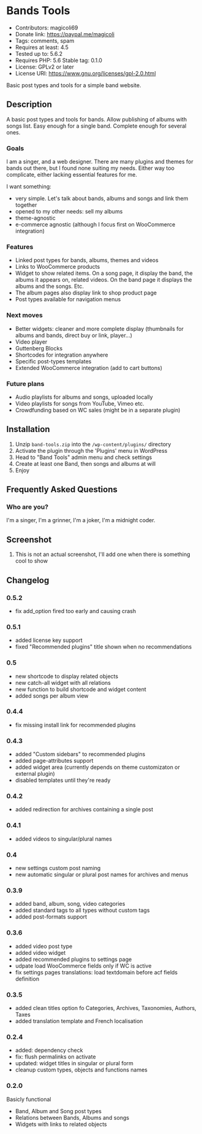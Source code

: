# Bands Tools
* Contributors: magicoli69
* Donate link: https://paypal.me/magicoli
* Tags: comments, spam
* Requires at least: 4.5
* Tested up to: 5.6.2
* Requires PHP: 5.6
Stable tag: 0.1.0
* License: GPLv2 or later
* License URI: https://www.gnu.org/licenses/gpl-2.0.html

Basic post types and tools for a simple band website.

## Description

A basic post types and tools for bands. Allow publishing of albums with songs
list. Easy enough for a single band. Complete enough for several ones.

### Goals

I am a singer, and a web designer. There are many plugins and themes for bands
out there, but I found none suiting my needs. Either way too complicate, either
lacking essential features for me.

I want something:

* very simple. Let's talk about bands, albums and songs and link them together
* opened to my other needs: sell my albums
* theme-agnostic
* e-commerce agnostic (although I focus first on WooCommerce integration)

### Features

* Linked post types for bands, albums, themes and videos
* Links to WooCommerce products
* Widget to show related items. On a song page, it display the band, the albums
  it appears on, related videos. On the band page it displays the albums and the
  songs. Etc.
* The album pages also display link to shop product page
* Post types available for navigation menus

### Next moves

* Better widgets: cleaner and more complete display (thumbnails for albums and bands, direct buy or link, player...)
* Video player
* Guttenberg Blocks
* Shortcodes for integration anywhere
* Specific post-types templates
* Extended WooCommerce integration (add to cart buttons)

### Future plans

* Audio playlists for albums and songs, uploaded locally
* Video playlists for songs from YouTube, Vimeo etc.
* Crowdfunding based on WC sales (might be in a separate plugin)

## Installation

1. Unzip `band-tools.zip` into the `/wp-content/plugins/` directory
2. Activate the plugin through the 'Plugins' menu in WordPress
3. Head to "Band Tools" admin menu and check settings
4. Create at least one Band, then songs and albums at will
5. Enjoy

## Frequently Asked Questions

### Who are you?

I'm a singer, I'm a grinner, I'm a joker, I'm a midnight coder.

## Screenshot

1. This is not an actual screenshot, I'll add one when there is something cool
to show

## Changelog

### 0.5.2
* fix add_option fired too early and causing crash

### 0.5.1
* added license key support
* fixed "Recommended plugins" title shown when no recommendations

### 0.5
* new shortcode to display related objects
* new catch-all widget with all relations
* new function to build shortcode and widget content
* added songs per album view

### 0.4.4
* fix missing install link for recommended plugins

### 0.4.3
* added "Custom sidebars" to recommended plugins
* added page-attributes support
* added widget area (currently depends on theme customizaton or external plugin)
* disabled templates until they're ready

### 0.4.2
* added redirection for archives containing a single post

### 0.4.1
* added videos to singular/plural names

### 0.4
* new settings custom post naming
* new automatic singular or plural post names for archives and menus

### 0.3.9
* added band, album, song, video categories
* added standard tags to all types without custom tags
* added post-formats support

### 0.3.6
* added video post type
* added video widget
* added recommended plugins to settings page
* udpate load WooCommerce fields only if WC is active
* fix settings pages translations: load textdomain before acf fields definition

### 0.3.5
* added clean titles option fo Categories, Archives, Taxonomies, Authors, Taxes
* added translation template and French localisation

### 0.2.4
* added: dependency check
* fix: flush permalinks on activate
* updated: widget titles in singular or plural form
* cleanup custom types, objects and functions names

### 0.2.0
Basicly functional
* Band, Album and Song post types
* Relations between Bands, Albums and songs
* Widgets with links to related objects
